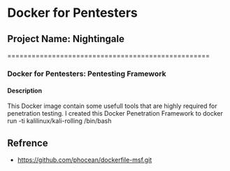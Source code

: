 # Docker for Pentesters
## Project Name: Nightingale
==================================================
### Docker for Pentesters: Pentesting Framework 

#### Description
This Docker image contain some usefull tools that are highly required for penetration testing. I created this Docker Penetration Framework to 
docker run -ti kalilinux/kali-rolling /bin/bash



## Refrence 
- https://github.com/phocean/dockerfile-msf.git